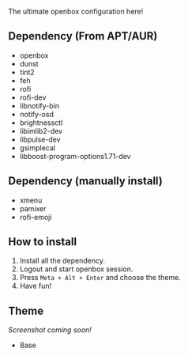 The ultimate openbox configuration here!

## Dependency (From APT/AUR)
- openbox
- dunst
- tint2
- feh
- rofi
- rofi-dev
- libnotify-bin
- notify-osd
- brightnessctl
- libimlib2-dev
- libpulse-dev
- gsimplecal
- libboost-program-options1.71-dev 

## Dependency (manually install)
- xmenu
- pamixer
- rofi-emoji

## How to install
1. Install all the dependency.
2. Logout and start openbox session.
3. Press `Meta + Alt + Enter` and choose the theme.
4. Have fun!

## Theme
*Screenshot coming soon!*

- Base


